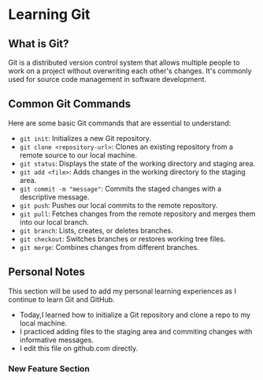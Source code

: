 # Learning Git

## What is Git?
Git is a distributed version control system that allows multiple people to work on a project without overwriting each other's changes. It's commonly used for source code management in software development.

## Common Git Commands
Here are some basic Git commands that are essential to understand:

- `git init`: Initializes a new Git repository.
- `git clone <repository-url>`: Clones an existing repository from a remote source to our local machine.
- `git status`: Displays the state of the working directory and staging area.
- `git add <file>`: Adds changes in the working directory to the staging area.
- `git commit -m "message"`: Commits the staged changes with a descriptive message.
- `git push`: Pushes our local commits to the remote repository.
- `git pull`: Fetches changes from the remote repository and merges them into our local branch.
- `git branch`: Lists, creates, or deletes branches.
- `git checkout`: Switches branches or restores working tree files.
- `git merge`: Combines changes from different branches.

## Personal Notes
This section will be used to add my personal learning experiences as I continue to learn Git and GitHub.
- Today,I learned how to initialize a Git repository and clone a repo to my local machine.
- I practiced adding files to the staging area and commiting changes with informative messages.
- I edit this file on github.com directly.
### New Feature Section
